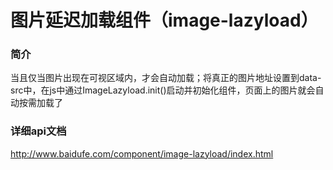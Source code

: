 图片延迟加载组件（image-lazyload）
==========================

### 简介
当且仅当图片出现在可视区域内，才会自动加载；将真正的图片地址设置到data-src中，在js中通过ImageLazyload.init()启动并初始化组件，页面上的图片就会自动按需加载了

### 详细api文档
http://www.baidufe.com/component/image-lazyload/index.html
